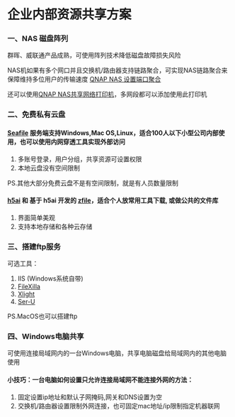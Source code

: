 # 企业内部资源共享方案

### 一、NAS 磁盘阵列
群晖、威联通产品成熟，可使用阵列技术降低磁盘故障损失风险

NAS机如果有多个网口并且交换机/路由器支持链路聚合，可实现NAS链路聚合来保障维持多位用户的传输速度
[QNAP NAS 设置端口聚合](https://www.qnap.com.cn/zh-cn/how-to/tutorial/article/%e5%a6%82%e4%bd%95%e5%9c%a8-qnap-nas-%e4%b8%8a%e4%bd%bf%e7%94%a8-802-3ad-lacp%e6%9d%a5%e8%ae%be%e7%bd%ae-port-trunking%e7%ab%af%e5%8f%a3%e8%81%9a%e5%90%88%e5%b9%b6%e6%8f%90%e9%ab%98%e7%bd%91%e7%bb%9c%e5%b8%a6%e5%ae%bd/)

还可以使用[QNAP NAS共享网络打印机](https://www.qnap.com/zh-cn/how-to/tutorial/article/%E5%A6%82%E4%BD%95%E5%9C%A8-qnap-nas-%E4%B8%8A%E8%AE%BE%E5%AE%9A%E7%BD%91%E7%BB%9C%E6%89%93%E5%8D%B0%E6%9C%BA/)，多网段都可以添加使用此打印机

### 二、免费私有云盘
#### [Seafile](https://www.seafile.com/home/) 服务端支持Windows,Mac OS,Linux，适合100人以下小型公司内部使用，也可以使用内网穿透工具实现外部访问
1. 多账号登录，用户分组，共享资源可设置权限
2. 本地云盘没有空间限制

PS.其他大部分免费云盘不是有空间限制，就是有人员数量限制

#### [h5ai](https://github.com/lrsjng/h5ai) 和 基于 h5ai 开发的 [zfile](https://github.com/zhaojun1998/zfile)，适合个人放常用工具下载, 或做公共的文件库
1. 界面简单美观
2. 支持本地存储和各种云存储


### 三、搭建ftp服务
可选工具：
1. IIS (Windows系统自带)
2. [FileXilla](filezilla.cn)
3. [Xlight](https://www.xlightftpd.com/download.htm)
4. [Ser-U](https://www.serv-u.com/)

PS.MacOS也可以搭建ftp

### 四、Windows电脑共享
可使用连接局域网内的一台Windows电脑，共享电脑磁盘给局域网内的其他电脑使用

    

#### 小技巧：一台电脑如何设置只允许连接局域网不能连接外网的方法：
1. 固定设置ip地址和默认子网掩码,网关和DNS设置为空
2. 交换机/路由器设置限制外网连接，也可固定mac地址/ip限制指定机器联网


